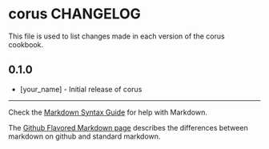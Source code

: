 corus CHANGELOG
===============

This file is used to list changes made in each version of the corus cookbook.

0.1.0
-----
- [your_name] - Initial release of corus

- - -
Check the [Markdown Syntax Guide](http://daringfireball.net/projects/markdown/syntax) for help with Markdown.

The [Github Flavored Markdown page](http://github.github.com/github-flavored-markdown/) describes the differences between markdown on github and standard markdown.
